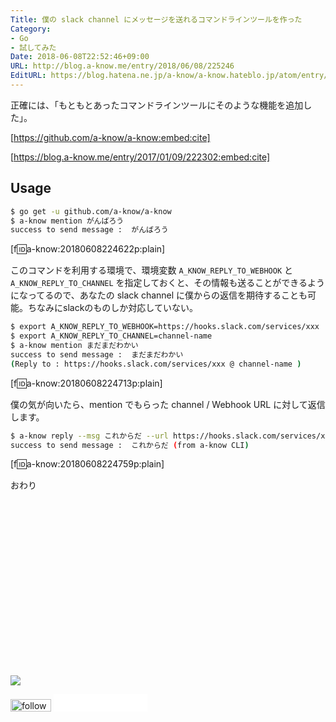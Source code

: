 ```yaml
---
Title: 僕の slack channel にメッセージを送れるコマンドラインツールを作った
Category:
- Go
- 試してみた
Date: 2018-06-08T22:52:46+09:00
URL: http://blog.a-know.me/entry/2018/06/08/225246
EditURL: https://blog.hatena.ne.jp/a-know/a-know.hateblo.jp/atom/entry/17391345971652282528
---
```


正確には、「もともとあったコマンドラインツールにそのような機能を追加した」。



[https://github.com/a-know/a-know:embed:cite]




[https://blog.a-know.me/entry/2017/01/09/222302:embed:cite]





<!-- more -->



## Usage
```sh
$ go get -u github.com/a-know/a-know
$ a-know mention がんばろう       
success to send message :  がんばろう
```

[f:id:a-know:20180608224622p:plain]


このコマンドを利用する環境で、環境変数 `A_KNOW_REPLY_TO_WEBHOOK` と `A_KNOW_REPLY_TO_CHANNEL` を指定しておくと、その情報も送ることができるようになってるので、あなたの slack channel に僕からの返信を期待することも可能。ちなみにslackのものしか対応していない。

```sh
$ export A_KNOW_REPLY_TO_WEBHOOK=https://hooks.slack.com/services/xxx
$ export A_KNOW_REPLY_TO_CHANNEL=channel-name
$ a-know mention まだまだわかい                                      
success to send message :  まだまだわかい
(Reply to : https://hooks.slack.com/services/xxx @ channel-name )
```

[f:id:a-know:20180608224713p:plain]


僕の気が向いたら、mention でもらった channel / Webhook URL に対して返信します。

```sh
$ a-know reply --msg これからだ --url https://hooks.slack.com/services/xxx --ch channel-name
success to send message :  これからだ (from a-know CLI)
```

[f:id:a-know:20180608224759p:plain]


おわり


<div>
<br>
<script async src="//pagead2.googlesyndication.com/pagead/js/adsbygoogle.js"></script>
<!-- article-bottom2 -->
<ins class="adsbygoogle"
     style="display:inline-block;width:300px;height:250px"
     data-ad-client="ca-pub-3463034538369189"
     data-ad-slot="5274552934"></ins>
<script>
(adsbygoogle = window.adsbygoogle || []).push({});
</script>

<a href="http://bit.ly/grassgraph" target='blank' rel="nofollow"><img src="https://cdn-ak.f.st-hatena.com/images/fotolife/a/a-know/20170405/20170405220342.png"></a>
<br>
</div>

<div>
<a href='http://cloud.feedly.com/#subscription%2Ffeed%2Fhttp%3A%2F%2Fblog.a-know.me%2Ffeed'  target='blank'><img id='feedlyFollow' src='//s3.feedly.com/img/follows/feedly-follow-rectangle-volume-small_2x.png' alt='follow us in feedly' width='65' height='20'></a>



<iframe src="//blog.hatena.ne.jp/a-know/a-know.hateblo.jp/subscribe/iframe" allowtransparency="true" frameborder="0" scrolling="no" width="150" height="28"></iframe>
</div>
